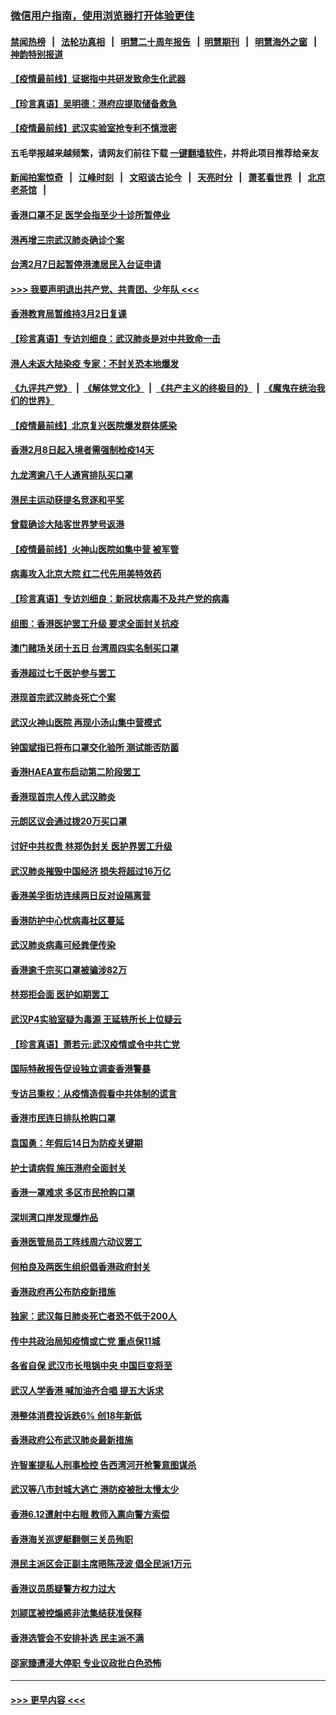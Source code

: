 ### [微信用户指南，使用浏览器打开体验更佳](https://github.com/gfw-breaker/banned-news1/blob/master/indexes/wechat-guide.md?t=0)
#### [禁闻热榜](热点新闻.md?t=0)  &nbsp;&nbsp;|&nbsp;&nbsp; [法轮功真相](https://github.com/gfw-breaker/truth/blob/master/README.md?t=0) &nbsp;&nbsp;|&nbsp;&nbsp; [明慧二十周年报告](https://github.com/gfw-breaker/mh-reports/blob/master/README.md?t=0) &nbsp;&nbsp;|&nbsp;&nbsp;[明慧期刊](https://github.com/gfw-breaker/mh-qikan) &nbsp;&nbsp;|&nbsp;&nbsp; [明慧海外之窗](https://github.com/gfw-breaker/mh-news/blob/master/README.md?t=0) &nbsp;&nbsp;|&nbsp;&nbsp; [神韵特别报道](https://github.com/gfw-breaker/mh-news/blob/master/shenyun.md?t=0)
#### [【疫情最前线】证据指中共研发致命生化武器](../pages/nsc415/n11853087.md?t=02082102) 
#### [【珍言真语】吴明德：港府应提取储备救急](../pages/nsc415/n11852734.md?t=02082102) 
#### [【疫情最前线】武汉实验室抢专利不慎泄密](../pages/nsc415/n11850310.md?t=02082102) 
#### 五毛举报越来越频繁，请网友们前往下载 [一键翻墙软件](https://github.com/gfw-breaker/ssr-accounts)，并将此项目推荐给亲友
#### [新闻拍案惊奇](https://github.com/gfw-breaker/banned-news1/blob/master/pages/link4.md) &nbsp;&nbsp;|&nbsp;&nbsp; [江峰时刻](https://github.com/gfw-breaker/banned-news1/blob/master/pages/link4.md) &nbsp;&nbsp;|&nbsp;&nbsp; [文昭谈古论今](https://github.com/gfw-breaker/banned-news1/blob/master/pages/link4.md) &nbsp;&nbsp;|&nbsp;&nbsp; [天亮时分](https://github.com/gfw-breaker/banned-news1/blob/master/pages/link4.md) &nbsp;&nbsp;|&nbsp;&nbsp; [萧茗看世界](https://github.com/gfw-breaker/banned-news1/blob/master/pages/link4.md) &nbsp;&nbsp;|&nbsp;&nbsp; [北京老茶馆](https://github.com/gfw-breaker/banned-news1/blob/master/pages/link4.md) &nbsp;&nbsp;|&nbsp;&nbsp; 
#### [香港口罩不足 医学会指至少十诊所暂停业](../pages/nsc415/n11850301.md?t=02082102) 
#### [港再增三宗武汉肺炎确诊个案](../pages/nsc415/n11850328.md?t=02082102) 
#### [台湾2月7日起暂停港澳居民入台证申请](../pages/nsc415/n11850304.md?t=02082102) 
#### [>>> 我要声明退出共产党、共青团、少年队 <<<](https://github.com/begood0513/goodnews/blob/master/quit/letter.md) 
#### [香港教育局暂维持3月2日复课](../pages/nsc415/n11850260.md?t=02082102) 
#### [【珍言真语】专访刘细良：武汉肺炎是对中共致命一击](../pages/nsc415/n11849934.md?t=02082102) 
#### [港人未返大陆染疫 专家：不封关恐本地爆发](../pages/nsc415/n11848021.md?t=02082102) 
#### [《九评共产党》](https://github.com/begood0513/9ping.md/blob/master/README.md) &nbsp;|&nbsp; [《解体党文化》](../../../../jtdwh.md/blob/master/README.md)  &nbsp;|&nbsp; [《共产主义的终极目的》](../../../../gczydzjmd.md/blob/master/README.md) &nbsp;|&nbsp; [《魔鬼在统治我们的世界》](../../../../mgztzwmdsj.md/blob/master/README.md) 
#### [【疫情最前线】北京复兴医院爆发群体感染](../pages/nsc415/n11847626.md?t=02082102) 
#### [香港2月8日起入境者需强制检疫14天](../pages/nsc415/n11847658.md?t=02082102) 
#### [九龙湾逾八千人通宵排队买口罩](../pages/nsc415/n11847647.md?t=02082102) 
#### [港民主运动获提名竞逐和平奖](../pages/nsc415/n11847633.md?t=02082102) 
#### [曾载确诊大陆客世界梦号返港](../pages/nsc415/n11847608.md?t=02082102) 
#### [【疫情最前线】火神山医院如集中营 被军管](../pages/nsc415/n11847524.md?t=02082102) 
#### [病毒攻入北京大院 红二代先用美特效药](../pages/nsc415/n11847427.md?t=02082102) 
#### [【珍言真语】专访刘细良：新冠状病毒不及共产党的病毒](../pages/nsc415/n11847164.md?t=02082102) 
#### [组图：香港医护罢工升级 要求全面封关抗疫](../pages/nsc415/n11844107.md?t=02082102) 
#### [澳门赌场关闭十五日 台湾周四实名制买口罩](../pages/nsc415/n11845083.md?t=02082102) 
#### [香港超过七千医护参与罢工](../pages/nsc415/n11845051.md?t=02082102) 
#### [港现首宗武汉肺炎死亡个案](../pages/nsc415/n11844998.md?t=02082102) 
#### [武汉火神山医院 再现小汤山集中营模式](../pages/nsc415/n11844763.md?t=02082102) 
#### [钟国斌指已将布口罩交化验所 测试能否防菌](../pages/nsc415/n11842783.md?t=02082102) 
#### [香港HAEA宣布启动第二阶段罢工](../pages/nsc415/n11842723.md?t=02082102) 
#### [香港现首宗人传人武汉肺炎](../pages/nsc415/n11842766.md?t=02082102) 
#### [元朗区议会通过拨20万买口罩](../pages/nsc415/n11842754.md?t=02082102) 
#### [讨好中共权贵 林郑伪封关 医护界罢工升级](../pages/nsc415/n11842359.md?t=02082102) 
#### [武汉肺炎摧毁中国经济 损失将超过16万亿](../pages/nsc415/n11839723.md?t=02082102) 
#### [香港美孚街坊连续两日反对设隔离营](../pages/nsc415/n11839962.md?t=02082102) 
#### [香港防护中心忧病毒社区蔓延](../pages/nsc415/n11839933.md?t=02082102) 
#### [武汉肺炎病毒可经粪便传染](../pages/nsc415/n11839939.md?t=02082102) 
#### [香港逾千宗买口罩被骗涉82万](../pages/nsc415/n11839914.md?t=02082102) 
#### [林郑拒会面 医护如期罢工](../pages/nsc415/n11839892.md?t=02082102) 
#### [武汉P4实验室疑为毒源 王延轶所长上位疑云](../pages/nsc415/n11835543.md?t=02082102) 
#### [【珍言真语】萧若元:武汉疫情或令中共亡党](../pages/nsc415/n11829394.md?t=02082102) 
#### [国际特赦报告促设独立调查香港警暴](../pages/nsc415/n11833845.md?t=02082102) 
#### [专访吕秉权：从疫情造假看中共体制的谎言](../pages/nsc415/n11833813.md?t=02082102) 
#### [香港市民连日排队抢购口罩](../pages/nsc415/n11833794.md?t=02082102) 
#### [袁国勇：年假后14日为防疫关键期](../pages/nsc415/n11831088.md?t=02082102) 
#### [护士请病假 施压港府全面封关](../pages/nsc415/n11831030.md?t=02082102) 
#### [香港一罩难求 多区市民抢购口罩](../pages/nsc415/n11831002.md?t=02082102) 
#### [深圳湾口岸发现爆炸品](../pages/nsc415/n11828802.md?t=02082102) 
#### [香港医管局员工阵线周六动议罢工](../pages/nsc415/n11828762.md?t=02082102) 
#### [何柏良及两医生组织倡香港政府封关](../pages/nsc415/n11828749.md?t=02082102) 
#### [香港政府再公布防疫新措施](../pages/nsc415/n11828716.md?t=02082102) 
#### [独家：武汉每日肺炎死亡者恐不低于200人](../pages/nsc415/n11828240.md?t=02082102) 
#### [传中共政治局知疫情或亡党 重点保11城](../pages/nsc415/n11828145.md?t=02082102) 
#### [各省自保 武汉市长甩锅中央 中国巨变将至](../pages/nsc415/n11828021.md?t=02082102) 
#### [武汉人学香港 喊加油齐合唱 提五大诉求](../pages/nsc415/n11827046.md?t=02082102) 
#### [港整体消费投诉跌6% 创18年新低](../pages/nsc415/n11817280.md?t=02082102) 
#### [香港政府公布武汉肺炎最新措施](../pages/nsc415/n11817152.md?t=02082102) 
#### [许智峯提私人刑事检控 告西湾河开枪警意图谋杀](../pages/nsc415/n11817132.md?t=02082102) 
#### [武汉等八市封城大逃亡 港防疫被批太慢太少](../pages/nsc415/n11817058.md?t=02082102) 
#### [香港6.12遭射中右眼 教师入禀向警方索偿](../pages/nsc415/n11814678.md?t=02082102) 
#### [香港海关巡逻艇翻侧三关员殉职](../pages/nsc415/n11814604.md?t=02082102) 
#### [港民主派区会正副主席晤陈茂波 倡全民派1万元](../pages/nsc415/n11814582.md?t=02082102) 
#### [香港议员质疑警方权力过大](../pages/nsc415/n11814560.md?t=02082102) 
#### [刘颕匡被控煽惑非法集结获准保释](../pages/nsc415/n11811727.md?t=02082102) 
#### [香港选管会不安排补选 民主派不满](../pages/nsc415/n11811691.md?t=02082102) 
#### [邵家臻遭浸大停职 专业议政批白色恐怖](../pages/nsc415/n11811670.md?t=02082102) 

----
#### [ >>> 更早内容 <<< ](../indexes/nsc415-earlier.md)
